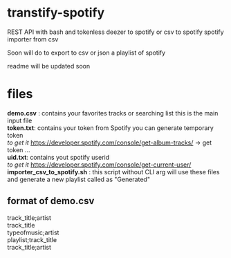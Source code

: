 # transtify-spotify
REST API with bash and tokenless
deezer to spotify 
or csv to spotify 
spotify importer from csv


Soon will do to export to csv or json a playlist of spotify


readme will be updated soon



# files  
**demo.csv** : contains your favorites tracks or searching list this is the main input file  
**token.txt**: contains your token from Spotify you can generate temporary token   
  *to get it* https://developer.spotify.com/console/get-album-tracks/ -> get token ...  
**uid.txt**: contains yout spotify userid   
  *to get it* https://developer.spotify.com/console/get-current-user/  
**importer_csv_to_spotify.sh** : this script without CLI arg will use these files and generate a new playlist called as "Generated"  




## format of demo.csv   
track_title;artist  
track_title  
typeofmusic;artist  
playlist;track_title  
track_title;artist  
